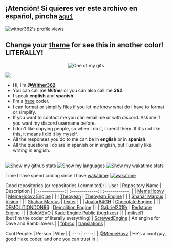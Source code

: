 ## ¡Atención! Si quieres ver este archivo en **español**, pincha [`aquí`](https://github.com/Wither362/Wither362/blob/Espa%C3%B1ol/README.md)

<img src="https://komarev.com/ghpvc/?username=Wither362&label=My%20Profile%20views:&color=0e75b6&style=flat" alt="wither362's profile views" />

## Change your [theme](https://github.com/settings/appearance) for see this in another color! LITERALLY!
<p align="center">
  <img align="center" src="https://user-images.githubusercontent.com/93864752/210538806-f689a418-c423-4865-8626-a99777f8b0bf.gif" alt="One of my gifs" />
</p>

![](https://raw.githubusercontent.com/Wither362/Wither362/output/github-contribution-grid-snake-dark.svg#gh-dark-mode-only)

- Hi, I’m **[@Wither362](https://github.com/Wither362)**.
- You can call me ***Wither*** or you can also call me ***362***.
- I speak **english** and **spanish**.
- I'm a [haxe](https://haxe.org/) coder.
- I can format or simplify files if you let me know what do I have to format or simplify.
- If you want to contact me you can email me or with discord. Ask me if you want my discord username before.<!---- I also have a youtube channel called [WiThErplays362](https://www.youtube.com/channel/UCsVr-qBLxT0uSWH037BmlHw) (take in mind that is in spanish/english)-->
- I don't like copying people, so when I do it, I credit them. If it's not like this, it means I did it by myself.
- All the responses you do to me can be in **english** or in **spanish**.
- All the questions I do are in spanish or in english, but I usually like writing in english.
<!-- Im also at [Pixilart](https://www.pixilart.com/wither362), where I'm called as ***Mzkozoz***-->

<br>


<picture>
  <source media="(prefers-color-scheme: dark)" srcset="https://github-readme-stats.vercel.app/api?username=Wither362&show_icons=true&theme=aura">
  <source media="(prefers-color-scheme: light)" srcset="https://github-readme-stats.vercel.app/api?username=Wither362&show_icons=true&theme=vue">
  <img alt="Show my github stats" src="https://github-readme-stats.vercel.app/api?username=Wither362&show_icons=true&theme=blue-green">
</picture>
<picture>
  <source media="(prefers-color-scheme: dark)" srcset="https://github-readme-stats.vercel.app/api/top-langs/?username=Wither362&theme=aura&langs_count=10&locale=en">
  <source media="(prefers-color-scheme: light)" srcset="https://github-readme-stats.vercel.app/api/top-langs/?username=Wither362&theme=vue&langs_count=10&locale=en">
  <img alt="Show my languages" src="https://github-readme-stats.vercel.app/api/top-langs/?username=Wither362&theme=blue-green&langs_count=10&locale=en">
</picture>
<picture>
  <source media="(prefers-color-scheme: dark)" srcset="https://github-readme-stats.vercel.app/api/wakatime?username=Wither362&theme=aura">
  <source media="(prefers-color-scheme: light)" srcset="https://github-readme-stats.vercel.app/api/wakatime?username=Wither362&theme=vue">
  <img alt="Show my wakatime stats" src="https://github-readme-stats.vercel.app/api/wakatime?username=Wither362&theme=blue-green">
</picture>



Time I have spend coding since I have [wakatime](https://www.wakatime.com): [![wakatime](https://wakatime.com/badge/user/794e428c-35bd-4d93-8f0f-8b7a40bdacd9.svg)](https://wakatime.com/@794e428c-35bd-4d93-8f0f-8b7a40bdacd9)

Good repositories (or repositories I commited):
| User  | Repository Name | Description |
| :-------------: | :-------------: | :------------: |
| [MemeHoovy](https://github.com/MemeHoovy)                                            | [MemeHoovy Engine](https://github.com/MemeHoovy/FNF-MemeHoovy-Engine-New)                           |  |
| [Theoyeah](https://github.com/Theoyeah)                                              | [Theoyeah Engine](https://github.com/Theoyeah/Theoyeah-Engine)                                      |  |
| [Shahar Marcus](https://github.com/ShaharMS)                                         | [Vision](https://github.com/ShaharMS/Vision)                                                        |  |
| [Shahar Marcus](https://github.com/ShaharMS)                                         | [texter](https://github.com/ShaharMS/texter)                                                        |  |
| [Joalor64GH](https://github.com/Joalor64GH)                                          | [Chocolate Engine](https://github.com/Joalor64GH/Chocolate-Engine)                                  |  |
| [DEMOLITIONDON96](https://github.com/DEMOLITIONDON96)                                | [Demolition Engine](https://github.com/DEMOLITIONDON96/Demolition-Engine)                           |  |
| [Gabriel2019r](https://github.com/Gabriel2019r)                                      | [Redstone Engine](https://github.com/Gabriel2019r/FNF-RedstoneEngine)                               |  |
| [BoloVEVO](https://github.com/BoloVEVO)                                              | [Kade Engine Public (bugfixes)](https://github.com/BoloVEVO/Kade-Engine-Public)                     |  |
| [miksel1](https://github.com/miksel1)<br>(but I'm the coder of literally everything) | [ScrewedEngine](https://github.com/miksel1/FNF-ScrewedEngine)                                       | An engine for Dave and Bambi lovers |
| [fnbrco](https://github.com/fnbrco)                                                  | [translations](https://github.com/fnbrco/translations) |

Cool People:
| Person | Why |
| :---: | :---: |
| [@MemeHovy](https://github.com/MemeHovy) | He's a cool guy, good Haxe coder, and one you can trust in |
